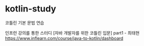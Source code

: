 # kotlin-study
코틀린 기본 문법 연습

인프런 강의를 통한 스터디
[자바 개발자를 위한 코틀린 입문] part1 - 최태현
https://www.inflearn.com/course/java-to-kotlin/dashboard
